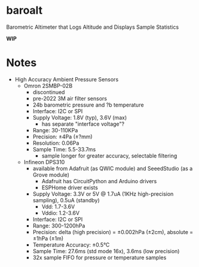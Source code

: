 # baroalt
Barometric Altimeter that Logs Altitude and Displays Sample Statistics

**WIP**

# Notes

* High Accuracy Ambient Pressure Sensors
  - Omron 2SMBP-02B
    * discontinued
    * pre-2022 3M air filter sensors
    * 24b barometric pressure and ?b temperature
    * Interface: I2C or SPI
    * Supply Voltage: 1.8V (typ), 3.6V (max)
      - has separate "interface voltage"?
    * Range: 30-110KPa
    * Precision: ±4Pa (±?mm)
    * Resolution: 0.06Pa
    * Sample Time: 5.5-33.7ms
      - sample longer for greater accuracy, selectable filtering
  - Infineon DPS310
    * available from Adafruit (as QWIC module) and SeeedStudio (as a Grove module)
      - Adafruit has CircuitPython and Arduino drivers
      - ESPHome driver exists
    * Supply Voltage: 3.3V or 5V @ 1.7uA (1KHz high-precision sampling), 0.5uA (standby)
      - Vdd: 1.7-3.6V
      - Vddio: 1.2-3.6V
    * Interface: I2C or SPI
    * Range: 300-1200hPa
    * Precision: delta (high precision) = ±0.002hPa (±2cm), absolute = ±1hPa (±1m)
    * Temperature Accuracy: ±0.5°C
    * Sample Time: 27.6ms (std mode 16x), 3.6ms (low precision)
    * 32x sample FIFO for pressure or temperature samples
